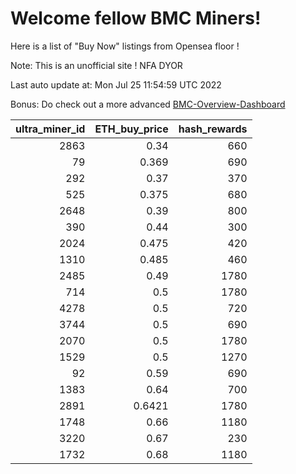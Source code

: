 # Welcome fellow BMC Miners!
Here is a list of "Buy Now" listings from Opensea floor !

Note: This is an unofficial site ! NFA DYOR

Last auto update at: Mon Jul 25 11:54:59 UTC 2022

Bonus: Do check out a more advanced [BMC-Overview-Dashboard](https://dune.com/defifunk/BMC-Overview-Dashboard)


|   ultra_miner_id |   ETH_buy_price |   hash_rewards |
|-----------------:|----------------:|---------------:|
|             2863 |          0.34   |            660 |
|               79 |          0.369  |            690 |
|              292 |          0.37   |            370 |
|              525 |          0.375  |            680 |
|             2648 |          0.39   |            800 |
|              390 |          0.44   |            300 |
|             2024 |          0.475  |            420 |
|             1310 |          0.485  |            460 |
|             2485 |          0.49   |           1780 |
|              714 |          0.5    |           1780 |
|             4278 |          0.5    |            720 |
|             3744 |          0.5    |            690 |
|             2070 |          0.5    |           1780 |
|             1529 |          0.5    |           1270 |
|               92 |          0.59   |            690 |
|             1383 |          0.64   |            700 |
|             2891 |          0.6421 |           1780 |
|             1748 |          0.66   |           1180 |
|             3220 |          0.67   |            230 |
|             1732 |          0.68   |           1180 |